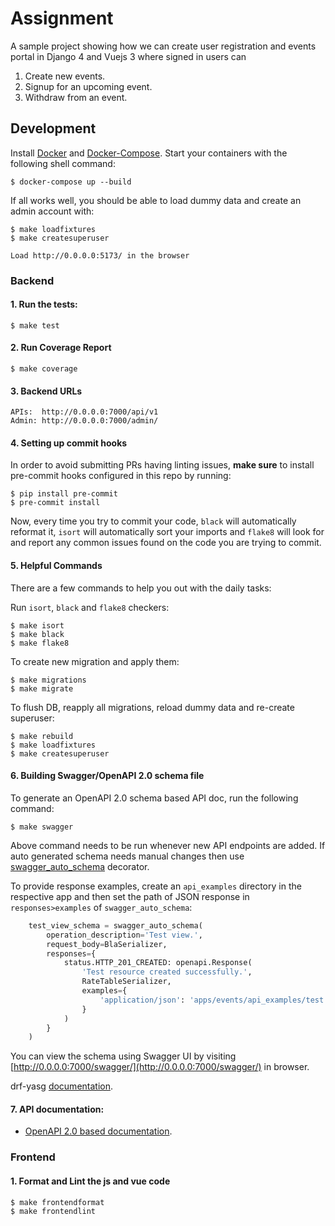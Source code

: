 # Assignment
A sample project showing how we can create user registration and events portal in Django 4 and Vuejs 3 where signed in users can
1. Create new events.
2. Signup for an upcoming event.
3. Withdraw from an event.

## Development

Install [Docker](https://docs.docker.com/install/) and [Docker-Compose](https://docs.docker.com/compose/). Start your containers with the following shell command:

    $ docker-compose up --build

If all works well, you should be able to load dummy data and create an admin account with:

    $ make loadfixtures
    $ make createsuperuser

    Load http://0.0.0.0:5173/ in the browser

### Backend

#### 1. Run the tests:

    $ make test

#### 2. Run Coverage Report

    $ make coverage

#### 3. Backend URLs
    
    APIs:  http://0.0.0.0:7000/api/v1
    Admin: http://0.0.0.0:7000/admin/

#### 4. Setting up commit hooks

In order to avoid submitting PRs having linting issues, **make sure** to install pre-commit
hooks configured in this repo by running:


    $ pip install pre-commit
    $ pre-commit install


Now, every time you try to commit your code, `black` will automatically reformat it, `isort` will
automatically sort your imports and `flake8` will look for and report any common issues found on
the code you are trying to commit.

#### 5. Helpful Commands

There are a few commands to help you out with the daily tasks:

Run `isort`, `black` and `flake8` checkers:


    $ make isort
    $ make black
    $ make flake8


To create new migration and apply them:

    $ make migrations
    $ make migrate

To flush DB, reapply all migrations, reload dummy data and re-create superuser:

    $ make rebuild
    $ make loadfixtures
    $ make createsuperuser

#### 6. Building Swagger/OpenAPI 2.0 schema file

To generate an OpenAPI 2.0 schema based API doc, run the following command:

    $ make swagger

Above command needs to be run whenever new API endpoints are added. If auto generated schema needs manual changes then use [swagger_auto_schema](https://drf-yasg.readthedocs.io/en/stable/custom_spec.html#the-swagger-auto-schema-decorator) decorator.

To provide response examples, create an `api_examples` directory in the respective app and then set the path of JSON response in `responses>examples` of `swagger_auto_schema`:

```python
    test_view_schema = swagger_auto_schema(
        operation_description='Test view.',
        request_body=BlaSerializer,
        responses={
            status.HTTP_201_CREATED: openapi.Response(
                'Test resource created successfully.',
                RateTableSerializer,
                examples={
                    'application/json': 'apps/events/api_examples/test.json',
                }
            )
        }
    )
```

You can view the schema using Swagger UI by visiting [http://0.0.0.0:7000/swagger/](http://0.0.0.0:7000/swagger/) in browser.

drf-yasg [documentation](https://drf-yasg.readthedocs.io/en/stable/).

#### 7. API documentation:

- [OpenAPI 2.0 based documentation](http://0.0.0.0:7000/swagger/).

### Frontend

#### 1. Format and Lint the js and vue code

    $ make frontendformat
    $ make frontendlint
